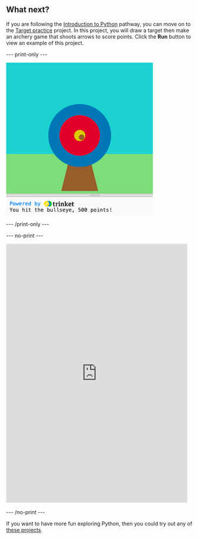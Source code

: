 ## What next?

If you are following the [Introduction to Python](https://projects.raspberrypi.org/en/raspberrypi/python-intro) pathway, you can move on to the [Target practice](https://projects.raspberrypi.org/en/projects/target-practice) project. In this project, you will draw a target then make an archery game that shoots arrows to score points. Click the **Run** button to view an example of this project.

--- print-only ---

![Archery project](images/archery-project.png)

--- /print-only ---

--- no-print ---

<iframe src="https://editor.raspberrypi.org/en/embed/viewer/target-practice-solution" width="490" height="700" frameborder="0" marginwidth="0" marginheight="0" allowfullscreen>
</iframe>

--- /no-print ---

If you want to have more fun exploring Python, then you could try out any of [these projects](https://projects.raspberrypi.org/en/projects?software%5B%5D=python).
